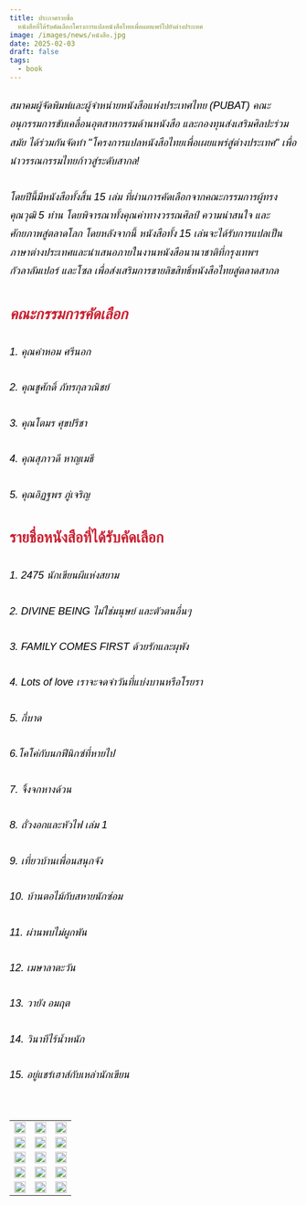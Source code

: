 ```yaml
---
title: ประกาศรายชื่อ
  หนังสือที่ได้รับคัดเลือกโครงการแปลหนังสือไทยเพื่อเผยแพร่ไปยังต่างประเทศ
image: /images/news/หนังสือ.jpg
date: 2025-02-03
draft: false
tags:
  - book
---
```

<style>
    body {
        color: black;
    }

    h3 {
        color: #ca2031;
        font-family: "IBM Plex Sans Thai", sans-serif;
        font-weight: bold;
        font-size: 26px;
        line-height: 1.8;
    }

    h4 {
        color: black;
        font-family: "IBM Plex Sans Thai", sans-serif;
        font-weight: bold;
        font-size: 20px;
        line-height: 1.8;
    }

h5 {
        color: black;
        font-family: "sarabun", sans-serif;
        font-weight: lighter;
        font-size: 18px;
        line-height: 1.8;
    }
</style>

##### สมาคมผู้จัดพิมพ์และผู้จำหน่ายหนังสือแห่งประเทศไทย (PUBAT) คณะอนุกรรมการขับเคลื่อนอุตสาหกรรมด้านหนังสือ และกองทุนส่งเสริมศิลปะร่วมสมัย ได้ร่วมกันจัดทำ "โครงการแปลหนังสือไทยเพื่อเผยแพร่สู่ต่างประเทศ" เพื่อนำวรรณกรรมไทยก้าวสู่ระดับสากล!

##### โดยปีนี้มีหนังสือทั้งสิ้น 15 เล่ม ที่ผ่านการคัดเลือกจากคณะกรรมการผู้ทรงคุณวุฒิ 5 ท่าน โดยพิจารณาทั้งคุณค่าทางวรรณศิลป์ ความน่าสนใจ และศักยภาพสู่ตลาดโลก โดยหลังจากนี้ หนังสือทั้ง 15 เล่นจะได้รับการแปลเป็นภาษาต่างประเทศและนำเสนอภายในงานหนังสือนานาชาติที่กรุงเทพฯ กัวลาลัมเปอร์ และโซล เพื่อส่งเสริมการขายลิขสิทธิ์หนังสือไทยสู่ตลาดสากล

### *คณะกรรมการคัดเลือก*

##### *1. คุณคำหอม ศรีนอก*

##### *2. คุณชูศักดิ์ ภัทรกุลวณิชย์*

##### *3. คุณโตมร ศุขปรีชา*

##### *4. คุณสุภาวดี หาญเมธี*

##### *5. คุณอิฏฐพร ภู่เจริญ*

### รายชื่อหนังสือที่ได้รับคัดเลือก 

##### *1. 2475 นักเขียนผีแห่งสยาม*

##### *2. DIVINE BEING ไม่ใช่มนุษย์ และตัวตนอื่นๆ*

##### *3. FAMILY COMES FIRST ด้วยรักและผุพัง*

##### *4. Lots of love เราจะจดจำวันที่แบ่งบานหรือโรยรา*

##### *5. กี่บาด*

##### *6.โคโค่กับนกฟีนิกซ์ที่หายไป*

##### *7. จิ้งจกหางด้วน*

##### *8. ถั่วงอกและหัวไฟ เล่ม 1*

##### *9. เที่ยวบ้านเพื่อนสนุกจัง*

##### *10. บ้านตอไม้กับสหายนักซ่อม*

##### *11. ผ่านพบไม่ผูกพัน*

##### *12. เมษาลาตะวัน*

##### *13. วายัง อมฤต*

##### *14. วินาทีไร้น้ำหนัก*

##### *15. อยู่แชร์เฮาส์กับเหล่านักเขียน*

<p><br></p>
<table style="width: 100%; border-collapse: collapse; border: 0px solid rgb(255, 255, 255);">
    <tbody>
        <tr>
            <td style="width: 33.3333%; border: 0px solid rgb(255, 255, 255);"><img src="/images/476148991_122212042004197611_5169328476266092476_n.jpg" style="width: 100%;object-fit;"><br></td>
            <td style="width: 33.3333%; border: 0px solid rgb(255, 255, 255);"><img src="/images/475674354_122212042376197611_7221839629434791692_n.jpg" style="width: 100%;object-fit;"><br></td>
            <td style="width: 33.3333%; border: 0px solid rgb(255, 255, 255);"><img src="/images/476157091_122212042418197611_8202150375988848660_n.jpg" style="width: 100%;object-fit;"><br></td>
        </tr>
        <tr>
            <td style="width: 33.3333%; border: 0px solid rgb(255, 255, 255);"><img src="/images/475777100_122212042178197611_2520877057844287034_n.jpg" style="width: 100%;object-fit;"><br></td>
            <td style="width: 33.3333%; border: 0px solid rgb(255, 255, 255);"><img src="/images/475787070_122212042136197611_1314091753569279791_n.jpg" style="width: 100%;object-fit;"><br></td>
            <td style="width: 33.3333%; border: 0px solid rgb(255, 255, 255);"><img src="/images/475658156_122212041956197611_6936180264616784791_n.jpg" style="width: 100%;object-fit;"><br></td>
        </tr>

<tr>
            <td style="width: 33.3333%; border: 0px solid rgb(255, 255, 255);"><img src="/images/475981578_122212042142197611_2326531040440664259_n.jpg" style="width: 100%;object-fit;"><br></td>
            <td style="width: 33.3333%; border: 0px solid rgb(255, 255, 255);"><img src="/images/475807591_122212042010197611_8811433417960649343_n.jpg" style="width: 100%;object-fit;"><br></td>
            <td style="width: 33.3333%; border: 0px solid rgb(255, 255, 255);"><img src="/images/475972184_122212041920197611_5789990397338961627_n.jpg" style="width: 100%;object-fit;"><br></td>
        </tr>

  <tr>
            <td style="width: 33.3333%; border: 0px solid rgb(255, 255, 255);"><img src="/images/475817742_122212042148197611_568785846250547426_n.jpg" style="width: 100%;object-fit;"><br></td>
            <td style="width: 33.3333%; border: 0px solid rgb(255, 255, 255);"><img src="/images/475542404_122212042568197611_2587202663866533804_n.jpg" style="width: 100%;object-fit;"><br></td>
            <td style="width: 33.3333%; border: 0px solid rgb(255, 255, 255);"><img src="/images/475802535_122212042526197611_5528899788263829458_n.jpg" style="width: 100%;object-fit;"><br></td>
        </tr>

  <tr>
            <td style="width: 33.3333%; border: 0px solid rgb(255, 255, 255);"><img src="/images/476052817_122212042172197611_6752303703206733843_n.jpg" style="width: 100%;object-fit;"><br></td>
            <td style="width: 33.3333%; border: 0px solid rgb(255, 255, 255);"><img src="/images/475837758_122212042328197611_7970075925789190984_n.jpg" style="width: 100%;object-fit;"><br></td>
            <td style="width: 33.3333%; border: 0px solid rgb(255, 255, 255);"><img src="/images/476154035_122212042424197611_4195960618104246624_n.jpg" style="width: 100%;object-fit;"><br></td>
        </tr>
        </tr>
    </tbody>
</table>
